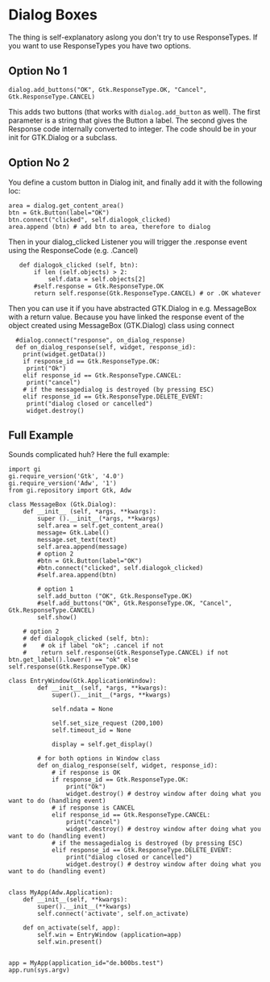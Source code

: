  # Dialog Boxes
 The thing is self-explanatory aslong you don't try to use ResponseTypes. If you want to use ResponseTypes you have two options.
 
 ## Option No 1
 ```python3
dialog.add_buttons("OK", Gtk.ResponseType.OK, "Cancel", Gtk.ResponseType.CANCEL)
 ```
 This adds two buttons (that works with `dialog.add_button` as well). The first parameter is a string that gives the Button a label. The second gives the Response code internally converted to integer.
 The code should be in your init for GTK.Dialog or a subclass.
 
 ## Option No 2
 You define a custom button in Dialog init, and finally add it with the following loc:
```python3
area = dialog.get_content_area()
btn = Gtk.Button(label="OK")
btn.connect("clicked", self.dialogok_clicked)
area.append (btn) # add btn to area, therefore to dialog
```

Then in your dialog_clicked Listener you will trigger the .response event using the ResponseCode (e.g. .Cancel)
 ```python3
    def dialogok_clicked (self, btn):
        if len (self.objects) > 2:
            self.data = self.objects[2]
        #self.response = Gtk.ResponseType.OK
        return self.response(Gtk.ResponseType.CANCEL) # or .OK whatever
```
Then you can use it if you have abstracted GTK.Dialog in e.g. MessageBox with a return value. Because you have linked the response event of the object created using MessageBox (GTK.Dialog) class using connect
```python3
  #dialog.connect("response", on_dialog_response)
  def on_dialog_response(self, widget, response_id):
    print(widget.getData())
    if response_id == Gtk.ResponseType.OK:
     print("Ok")
    elif response_id == Gtk.ResponseType.CANCEL:
     print("cancel")
    # if the messagedialog is destroyed (by pressing ESC)
    elif response_id == Gtk.ResponseType.DELETE_EVENT:
     print("dialog closed or cancelled")
     widget.destroy()
``` 
 
## Full Example
Sounds complicated huh? Here the full example:
```python3
import gi
gi.require_version('Gtk', '4.0')
gi.require_version('Adw', '1')
from gi.repository import Gtk, Adw

class MessageBox (Gtk.Dialog):
    def __init__ (self, *args, **kwargs):
        super ().__init__(*args, **kwargs)
        self.area = self.get_content_area()
        message= Gtk.Label()
        message.set_text(text)
        self.area.append(message)
        # option 2
        #btn = Gtk.Button(label="OK")
        #btn.connect("clicked", self.dialogok_clicked)
        #self.area.append(btn)
        
        # option 1
        self.add_button ("OK", Gtk.ResponseType.OK)
        #self.add_buttons("OK", Gtk.ResponseType.OK, "Cancel", Gtk.ResponseType.CANCEL)
        self.show()

    # option 2
    # def dialogok_clicked (self, btn):
    #    # ok if label "ok"; .cancel if not
    #    return self.response(Gtk.ResponseType.CANCEL) if not btn.get_label().lower() == "ok" else self.response(Gtk.ResponseType.OK)
        
class EntryWindow(Gtk.ApplicationWindow):
        def __init__(self, *args, **kwargs):
            super().__init__(*args, **kwargs)

            self.ndata = None

            self.set_size_request (200,100)
            self.timeout_id = None
            
            display = self.get_display()
         
        # for both options in Window class
        def on_dialog_response(self, widget, response_id):
            # if response is OK
            if response_id == Gtk.ResponseType.OK:
                print("Ok")
                widget.destroy() # destroy window after doing what you want to do (handling event)
            # if response is CANCEL
            elif response_id == Gtk.ResponseType.CANCEL:
                print("cancel")
                widget.destroy() # destroy window after doing what you want to do (handling event)
            # if the messagedialog is destroyed (by pressing ESC)
            elif response_id == Gtk.ResponseType.DELETE_EVENT:
                print("dialog closed or cancelled")
                widget.destroy() # destroy window after doing what you want to do (handling event)


class MyApp(Adw.Application):
    def __init__(self, **kwargs):
        super().__init__(**kwargs)
        self.connect('activate', self.on_activate)

    def on_activate(self, app):
        self.win = EntryWindow (application=app)
        self.win.present()


app = MyApp(application_id="de.b00bs.test")
app.run(sys.argv)
```
